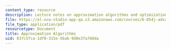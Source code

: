 ```yaml
---
content_type: resource
description: Lecture notes on approximation algorithms and optimization problems.
file: https://ol-ocw-studio-app-qa.s3.amazonaws.com/courses/6-854j-advanced-algorithms-fall-2008/837c5fca1df8315e56ab9d0e3fa760da_notes_approx.pdf
file_type: application/pdf
resourcetype: Document
title: Approximation Algorithms
uid: 837c5fca-1df8-315e-56ab-9d0e3fa760da
---
```

